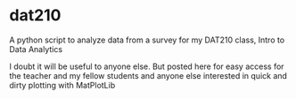 # dat210
A python script to analyze data from a survey for my DAT210 class, Intro to Data Analytics

I doubt it will be useful to anyone else.  But posted here for easy access for the teacher and my fellow students
and anyone else interested in quick and dirty plotting with MatPlotLib


